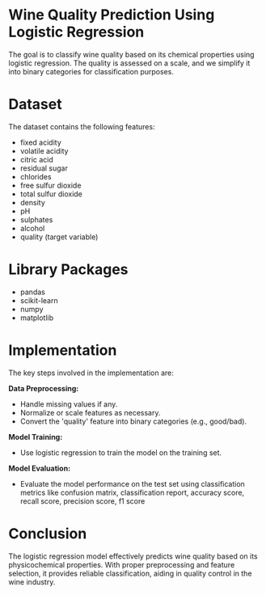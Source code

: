 # Wine Quality Prediction Using Logistic Regression

The goal is to classify wine quality based on its chemical properties using logistic regression. The quality is assessed on a scale, and we simplify it into binary categories for classification purposes.

# Dataset
The dataset contains the following features:
- fixed acidity
- volatile acidity
- citric acid
- residual sugar
- chlorides
- free sulfur dioxide
- total sulfur dioxide
- density
- pH
- sulphates
- alcohol
- quality (target variable)

# Library Packages

- pandas
- scikit-learn
- numpy
- matplotlib

# Implementation
The key steps involved in the implementation are:

**Data Preprocessing:**
- Handle missing values if any.
- Normalize or scale features as necessary.
- Convert the 'quality' feature into binary categories (e.g., good/bad).

**Model Training:**
- Use logistic regression to train the model on the training set.

**Model Evaluation:**
- Evaluate the model performance on the test set using classification metrics like confusion matrix, classification report, accuracy score, recall score, precision score, f1 score

# Conclusion

The logistic regression model effectively predicts wine quality based on its physicochemical properties. With proper preprocessing and feature selection, it provides reliable classification, aiding in quality control in the wine industry.
